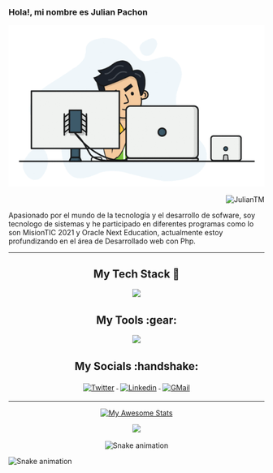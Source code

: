 ### Hola!, mi nombre es Julian Pachon

<p align="center">
  <img src="webbbb.gif" alt="animated" />
</p>
<p align="right"> <img src="https://komarev.com/ghpvc/?username=JulianTM&label=Profile%20views&color=00b3ff&style=plastic" alt="JulianTM" /> </p>

Apasionado por el mundo de la tecnología y el desarrollo de sofware, soy tecnologo de sistemas y he participado en diferentes programas como lo son MisionTIC 2021 y Oracle Next Education, actualmente estoy profundizando en el área de Desarrollado web con Php.

---
<!-- Badges used from https://github.com/klaasnicolaas/ColoredBadges -->
<h2 align="center">My Tech Stack 🧰</h2>

<p align="center">
  <a href="https://skillicons.dev">
    <img src="https://skillicons.dev/icons?i=html,css,javascript,php,mysql,git,bootstrap,tailwind,sass,md,wordpress" />
  </a>
</p
  
---

<h2 align="center">My Tools :gear: </h2>
<p align="center">
  <a href="https://skillicons.dev">
    <img src="https://skillicons.dev/icons?i=bash,gulp,vscode,figma,github,netlify,postman" />
  </a>
</p

---

<h2 align="center">My Socials :handshake: </h2>
<p align="center">
<a href="https://twitter.com/JulianDevz">
<img src="https://raw.githubusercontent.com/klaasnicolaas/ColoredBadges/master/svg/social/twitter.svg" alt="Twitter" style="vertical-align:top; margin:4px">
</a>
<a href="https://www.linkedin.com/in/juliantm/">
<img src="https://raw.githubusercontent.com/klaasnicolaas/ColoredBadges/master/svg/social/linkedin.svg" alt="Linkedin" style="vertical-align:top; margin:4px">
</a>
<a href="mailto:jpachonl99@gmail.com">
<img src="https://raw.githubusercontent.com/klaasnicolaas/ColoredBadges/prod/svg/social/gmail.svg" alt="GMail" style="vertical-align:top; margin:4px">
</a>
</p>

---



<div align="center">

[![My Awesome Stats](https://awesome-github-stats.azurewebsites.net/user-stats/JulianDevz?cardType=level&theme=tokyonight&preferLogin=true)](https://git.io/awesome-stats-card)
  
<img src="https://github-readme-stats.vercel.app/api/top-langs?username=JulianDevz&layout=compact"/>

![Snake animation](https://github.com/JulianDevz/JulianDevz/blob/output/github-snake-dark.svg)
  
</div>

![Snake animation](https://github.com/JulianDevz/JulianDevz/blob/output/github-snake-dark.svg)

